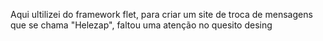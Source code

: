 Aqui ultilizei do framework flet, para criar um site de troca de mensagens que se chama "Helezap", faltou uma atenção no quesito desing
